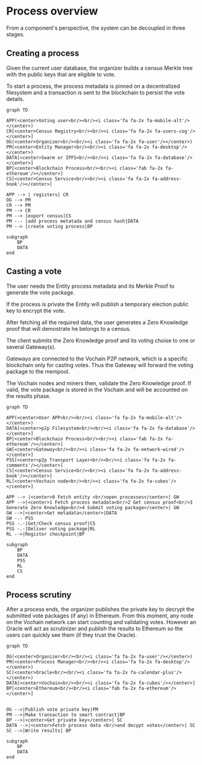 # Process overview

From a component's perspective, the system can be decoupled in three stages.

## Creating a process

Given the current user database, the organizer builds a census Merkle tree with the public keys that are eligible to vote. 

To start a process, the process metadata is pinned on a decentralized filesystem and a transaction is sent to the blockchain to persist the vote details.

```mermaid
graph TD

APP(<center>Voting user<br/><br/><i class='fa fa-2x fa-mobile-alt'/></center>)
CR[<center>Census Registry<br/><br/><i class='fa fa-2x fa-users-cog'/></center>]
OG(<center>Organizer<br/><br/><i class='fa fa-2x fa-user'/></center>)
PM(<center>Entity Manager<br/><br/><i class='fa fa-2x fa-desktop'/></center>)
DATA[<center>Swarm or IPFS<br/><br/><i class='fa fa-2x fa-database'/></center>]
BP[<center>Blockchain Process<br/><br/><i class='fab fa-2x fa-ethereum'/></center>]
CS[<center>Census Service<br/><br/><i class='fa fa-2x fa-address-book'/></center>]

APP --> | registers| CR
OG --> PM
CR --> PM
PM --> CR
PM --> |export census|CS
PM -.- |add process metatada and census hash|DATA
PM --> |create voting process|BP

subgraph 
	BP
	DATA
end
```

## Casting a vote

The user needs the Entity process metadata and its Merkle Proof to generate the vote package. 

If the process is private the Entity will publish a temporary election public key to encrypt the vote.

After fetching all the required data, the user generates a Zero Knowledge proof that will demostrate he belongs to a census. 

The client submits the Zero Knowledge proof and its voting choise to one or several Gateway(s).

Gateways are connected to the Vochain P2P network, which is a specific blockchain only for casting votes. Thus the Gateway will forward the voting package to the mempool.

The Vochain nodes and miners then, validate the Zero Knowledge proof. If valid, the vote package is stored in the Vochain and will be accounted on the results phase.

```mermaid
graph TD

APP(<center>User APP<br/><br/><i class='fa fa-2x fa-mobile-alt'/></center>)
DATA[<center>p2p Filesystem<br/><br/><i class='fa fa-2x fa-database'/></center>]
BP[<center>Blockchain Process<br/><br/><i class='fab fa-2x fa-ethereum'/></center>]
GW[<center>Gateway<br/><br/><i class='fa fa-2x fa-network-wired'/></center>]
PSS[<center>p2p Transport Layer<br/><br/><i class='fa fa-2x fa-comments'/></center>]
CS[<center>Census Service<br/><br/><i class='fa fa-2x fa-address-book'/></center>]
RL[<center>Vochain node<br/><br/><i class='fa fa-2x fa-cubes'/></center>]

APP --> |<center>0 Fetch entity <br/>open processes</center>| GW
APP -->|<center>1 Fetch process metadata<br/>2 Get census proof<br/>3 Generate Zero Knowledge<br/>4 Submit voting package</center>| GW
GW -->|<center>Get metadata</center>|DATA
GW -.- PSS
PSS -.-|Get/Check census proof|CS
PSS -.-|Deliver voting package|RL
RL -->|Register checkpoint|BP

subgraph 
	BP
	DATA
	PSS
	RL
	CS
end

```

## Process scrutiny

After a process ends, the organizer publishes the private key to decrypt the submitted vote packages (if any) in Ethereum.  From this moment, any node on the Vochain network can start counting and validating votes. However an Oracle will act as scrutinizer and publish the results to Ethereum so the users can quickly see them (if they trust the Oracle).


```mermaid
graph TD

OG(<center>Organizer<br/><br/><i class='fa fa-2x fa-user'/></center>)
PM(<center>Process Manager<br/><br/><i class='fa fa-2x fa-desktop'/></center>)
SC(<center>Oracle<br/><br/><i class='fa fa-2x fa-calendar-plus'/></center>)
DATA[<center>Vochain<br/><br/><i class='fa fa-2x fa-cubes'/></center>]
BP[<center>Ethereum<br/><br/><i class='fab fa-2x fa-ethereum'/></center>]


OG -->|Publish vote private key|PM
PM -->|Make transaction to smart contract|BP
BP -->|<center>Get private key</center>| SC
DATA -->|<center>Fetch process data <br/>and decypt votes</center>| SC
SC -->|Write results| BP

subgraph 
	BP
	DATA
end

```

